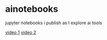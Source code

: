 # ainotebooks
jupyter notebooks i publish as I explore ai tools


[video 1](https://youtu.be/reurRzxpkBc)
[video 2](https://youtu.be/hCgO_cm2VN0)




